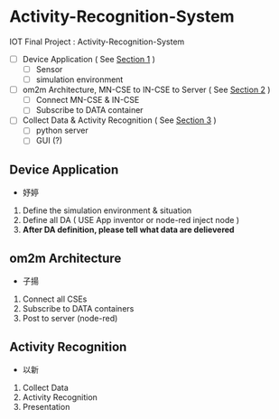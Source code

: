 # Activity-Recognition-System

IOT Final Project : Activity-Recognition-System

- [ ]  Device Application ( See [Section 1](https://github.com/BebeShen/Activity-Recognition-System/edit/main/README.md#device-application) )
    - [ ]  Sensor
    - [ ]  simulation environment
- [ ]  om2m Architecture, MN-CSE to IN-CSE to Server ( See [Section 2](https://github.com/BebeShen/Activity-Recognition-System/edit/main/README.md#om2m-Architecture) )
    - [ ]  Connect MN-CSE &  IN-CSE
    - [ ]  Subscribe to DATA container
- [ ]  Collect Data & Activity Recognition ( See [Section 3](https://github.com/BebeShen/Activity-Recognition-System/edit/main/README.md#Activity-Recognition) )
    - [ ]  python server
    - [ ]  GUI (?)
    
## Device Application
* 妤婷
1. Define the simulation environment & situation
2. Define all DA ( USE App inventor or node-red inject node )
3. **After DA definition, please tell what data are delievered**

## om2m Architecture
* 子揚
1. Connect all CSEs
2. Subscribe to DATA containers
3. Post to server (node-red)

## Activity Recognition
* 以新
1. Collect Data
2. Activity Recognition
3. Presentation

